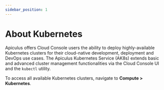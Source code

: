 ```yaml
---
sidebar_position: 1
---
```

# About Kubernetes

Apiculus offers Cloud Console users the ability to deploy highly-available Kubernetes clusters for their cloud-native development, deployment and DevOps use cases. The Apiculus Kubernetes Service (AK8s) extends basic and advanced cluster management functionalities via the Cloud Console UI and the `kubectl` utility.

To access all available Kubernetes clusters, navigate to **Compute > Kubernetes**. 




